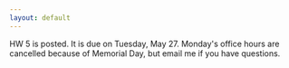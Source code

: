 ```yaml
---
layout: default
---
```


HW 5 is posted. It is due on Tuesday, May 27. Monday's office hours are cancelled because of Memorial Day, but email me if you have questions.
